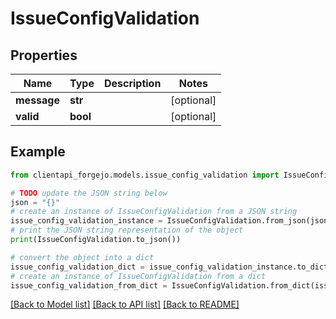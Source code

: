 # IssueConfigValidation


## Properties

Name | Type | Description | Notes
------------ | ------------- | ------------- | -------------
**message** | **str** |  | [optional] 
**valid** | **bool** |  | [optional] 

## Example

```python
from clientapi_forgejo.models.issue_config_validation import IssueConfigValidation

# TODO update the JSON string below
json = "{}"
# create an instance of IssueConfigValidation from a JSON string
issue_config_validation_instance = IssueConfigValidation.from_json(json)
# print the JSON string representation of the object
print(IssueConfigValidation.to_json())

# convert the object into a dict
issue_config_validation_dict = issue_config_validation_instance.to_dict()
# create an instance of IssueConfigValidation from a dict
issue_config_validation_from_dict = IssueConfigValidation.from_dict(issue_config_validation_dict)
```
[[Back to Model list]](../README.md#documentation-for-models) [[Back to API list]](../README.md#documentation-for-api-endpoints) [[Back to README]](../README.md)


